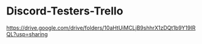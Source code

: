 # Discord-Testers-Trello

https://drive.google.com/drive/folders/10aHtUiMCLjB9shhrX1zDQt1b9Y19IRQL?usp=sharing
